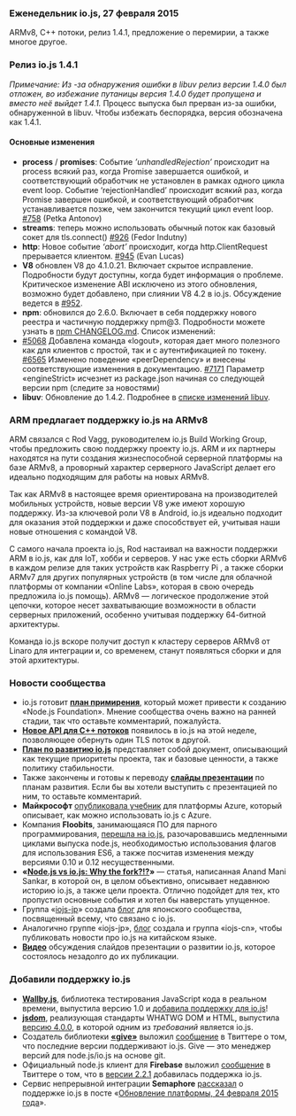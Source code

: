 ### Еженедельник io.js, 27 февраля 2015

ARMv8, C++ потоки, релиз 1.4.1, предложение о перемирии, а также многое другое.

### Релиз io.js 1.4.1

*Примечание: Из -за обнаружения ошибки в libuv релиз версии 1.4.0 был отложен, во избежание путаницы версия 1.4.0 будет пропущена и вместо неё выйдет 1.4.1.* Процесс выпуска был прерван из-за ошибки, обнаруженной в libuv. Чтобы избежать беспорядка, версия обозначена как 1.4.1.

#### Основные изменения

  * **process** / **promises**: Событие *’unhandledRejection’* происходит на process всякий раз, когда Promise завершается ошибкой, и соответствующий обработчик не установлен в рамках одного цикла event loop. Событие ‘rejectionHandled’ происходит всякий раз, когда Promise завершен ошибкой, и соответствующий обработчик устанавливается позже, чем закончится текущий цикл event loop. [#758](https://github.com/iojs/io.js/pull/758) (Petka Antonov)
  * **streams**: теперь можно использовать обычный поток как базовый сокет для tls.connect() [#926](https://github.com/iojs/io.js/pull/926) (Fedor Indutny)
  * **http**: Новое событие *‘abort’* происходит, когда http.ClientRequest прерывается клиентом. [#945](https://github.com/iojs/io.js/pull/945) (Evan Lucas)
  * **V8** обновлен V8 до 4.1.0.21. Включает скрытое исправление. Подробности будут доступны, когда будет информация о проблеме. Критическое изменение ABI исключено из этого обновления, возможно будет добавлено, при слиянии V8 4.2 в io.js. Обсуждение ведется в [#952](https://github.com/iojs/io.js/pull/952).
  * **npm**: обновился до 2.6.0. Включает в себя поддержку нового реестра и частичную поддержку npm@3. Подробности можете узнать в [npm CHANGELOG.md](https://github.com/npm/npm/blob/master/CHANGELOG.md#v260-2015-02-12). Список изменений:
  * [#5068](https://github.com/npm/npm/issues/5068) Добавлена команда «logout», которая дает много полезного как для клиентов с простой, так и с аутентификацией по токену. [#6565](https://github.com/npm/npm/issues/6565) Изменено поведение «peerDependency» и внесены соответствующие изменения в документацию. [#7171](https://github.com/npm/npm/issues/7171) Параметр «engineStrict» исчезнет из package.json начиная со следующей версии npm (следите за новостями)
  * **libuv**: Обновление до 1.4.2&#46; Подробнее в [списке изменений libuv](https://github.com/libuv/libuv/blob/v1.x/ChangeLog).

### ARM предлагает поддержку io.js на ARMv8

ARM связался с Rod Vagg, руководителем io.js Build Working Group, чтобы предложить свою поддержку проекту io.js. ARM и их партнеры находятся на пути создания жизнеспособной серверной платформы на базе ARMv8, а проворный характер серверного JavaScript делает его идеально подходящим для работы на новых ARMv8.

Так как ARMv8 в настоящее время ориентирована на производителей мобильных устройств, новые версии V8 уже имеют хорошую поддержку. Из-за ключевой роли V8 в Android, io.js идеально подходит для оказания этой поддержки и даже способствует ей, учитывая наши новые отношения с командой V8.

С самого начала проекта io.js, Rod настаивал на важности поддержки ARM в io.js, как для IoT, хобби и серверов. У нас уже есть сборки ARMv6 в каждом релизе для таких устройств как Raspberry Pi , а также сборки ARMv7 для других популярных устройств (в том числе для облачной платформы от компании «Online Labs», которая в свою очередь предложила io.js помощь). ARMv8 — логическое продолжение этой цепочки, которое несет захватывающие возможности в области серверных приложений, особенно учитывая поддержку 64-битной архитектуры.

Команда io.js вскоре получит доступ к кластеру серверов ARMv8 от Linaro для интеграции и, со временем, станут появляться сборки и для этой архитектуры.

### Новости сообщества

  * io.js готовит [**план примирения**](https://github.com/iojs/io.js/issues/978), который может привести к созданию «Node.js Foundation». Мнение сообщества очень важно на ранней стадии, так что оставьте комментарий, пожалуйста.
  * **[Новое API для C++ потоков](https://github.com/iojs/io.js/commit/b9686233fc0be679d7ba1262b611711629ee334e)** появилось в io.js на этой неделе, позволяющее обернуть один TLS поток в другой.
  * **[План по развитию io.js](https://github.com/iojs/io.js/blob/v1.x/ROADMAP.md)** представляет собой документ, описывающий как текущие приоритеты проекта, так и базовые ценности, а также политику стабильности.
  * Также закончены и готовы к переводу [**слайды презентации**](https://github.com/iojs/roadmap/issues/18) по планам развития. Если бы вы хотели выступить с презентацией по ним, то оставьте комментарий.
  * **Майкрософт** [опубликовала учебник](http://azure.microsoft.com/en-us/documentation/articles/web-sites-nodejs-iojs/) для платформы Azure, который описывает, как можно использовать io.js с Azure.
  * Компания **Floobits**, занимающаяся ПО для парного программирования, [перешла на io.js](https://news.floobits.com/2015/02/23/on-moving-to-io.js/), разочаровавшись медленными циклами выпуска node.js, необходимостью использования флагов для использования ES6, а также посчитав изменения между версиями 0.10 и 0.12 несущественными.
  * **«[Node.js vs io.js: Why the fork?!?](http://anandmanisankar.com/posts/nodejs-iojs-why-the-fork/#.VO82hE60PVw.twitter)»** — статья, написанная Anand Mani Sankar, в которой он, в целом объективно, описывает недавнюю историю io.js, а также цели проекта. Отлично подойдет для тех, кто пропустил основные события и хотел бы наверстать упущенное.
  * Группа «[iojs-jp](https://github.com/iojs/iojs-jp)» создала [блог](http://blog.iojs.jp/) для японского сообщества, посвященный всему, что связано с io.js. 
  * Аналогично группе «iojs-jp», [блог](http://cn.iojs.org/) создала и группа «iojs-cn», чтобы публиковать новости про io.js на китайском языке. 
  * [**Видео**](https://www.youtube.com/watch?v=etI_UD4wXlo) обсуждения слайдов презентации о развитии io.js, которое состоялось незадолго до их публикации.

### Добавили поддержку io.js

  * [**Wallby.js**](http://wallabyjs.com/), библиотека тестирования JavaScript кода в реальном времени, выпустила версию 1.0 и [добавила поддержку для io.js](http://dm.gl/2015/02/23/wallaby-version-one/)!
  * [**jsdom**](https://github.com/tmpvar/jsdom), реализующая стандарты WHATWG DOM и HTML, выпустила [версию 4.0.0](https://github.com/tmpvar/jsdom/blob/master/Changelog.md#400), в которой одним из *требований* является io.js.
  * Создатель библиотеки [**«give»**](https://github.com/mmalecki/give) выложил [сообщение](https://twitter.com/maciejmalecki/status/569629100215816192) в Твиттере о том, что последние версии поддерживают io.js. Give — это менеджер версий для node.js/io.js на основе git.
  * Официальный node.js клиент для **Firebase** выложил [сообщение](https://twitter.com/FirebaseRelease/status/570000737343647744) в Твиттере о том, что в [версии 2.2.1](https://www.firebase.com/docs/web/changelog.html#section-realtime-client) добавилась поддержка io.js.
  * Сервис непрерывной интеграции **Semaphore** [рассказал](https://twitter.com/semaphoreapp/status/570987355005431809) о поддержке io.js в посте «[Обновление платформы, 24 февраля 2015 года](https://semaphoreapp.com/blog/2015/02/17/platform-update-on-february-24th.html?utm_source=twitter&utm_medium=social&utm_content=platform_update_launch&utm_campaign=platformupdate)».
